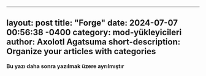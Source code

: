 
---
layout: post
title: "Forge"
date: 2024-07-07 00:56:38 -0400
category: mod-yükleyicileri
author: Axolotl Agatsuma
short-description: Organize your articles with categories
---

**Bu yazı daha sonra yazılmak üzere ayrılmıştır**

